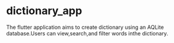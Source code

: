 # dictionary_app
The flutter application aims to create dictionary using an AQLite database.Users can view,search,and filter words inthe dictionary.

